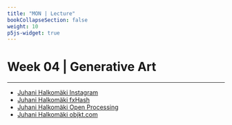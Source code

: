 ```yaml
---
title: "MON | Lecture"
bookCollapseSection: false
weight: 10
p5js-widget: true
---
```


# Week 04 | Generative Art

---

- [Juhani Halkomäki Instagram](https://www.instagram.com/juhani.halkomaki/?hl=en)
- [Juhani Halkomäki fxHash](https://www.fxhash.xyz/u/Juhani%20Halkom%C3%A4ki)
- [Juhani Halkomäki Open Processing](https://openprocessing.org/user/208584/?view=sketches)
- [Juhani Halkomäki objkt.com](https://objkt.com/profile/tz2LQg9NqXfgyMVrihTwzzXfUVdZTnmxpYts/created)